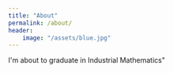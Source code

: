 ```yaml
---
title: "About"
permalink: /about/
header:
    image: "/assets/blue.jpg"
---
```


I'm about to graduate in Industrial Mathematics"
